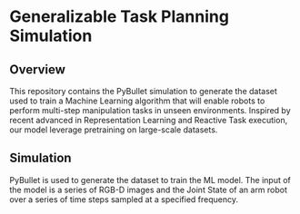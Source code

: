 # Generalizable Task Planning Simulation
## Overview
This repository contains the PyBullet simulation to generate the dataset used to train a Machine Learning algorithm that will enable robots to perform multi-step manipulation tasks in unseen environments. Inspired by recent advanced in Representation Learning and Reactive Task execution, our model leverage pretraining on large-scale datasets.

## Simulation
PyBullet is used to generate the dataset to train the ML model. The input of the model is a series of RGB-D images and the Joint State of an arm robot over a series of time steps sampled at a specified frequency.
